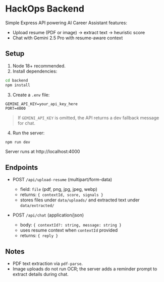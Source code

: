 # HackOps Backend

Simple Express API powering AI Career Assistant features:

- Upload resume (PDF or image) → extract text → heuristic score
- Chat with Gemini 2.5 Pro with resume-aware context

## Setup

1. Node 18+ recommended.
2. Install dependencies:

```bash
cd backend
npm install
```

3. Create a `.env` file:

```
GEMINI_API_KEY=your_api_key_here
PORT=4000
```

> If `GEMINI_API_KEY` is omitted, the API returns a dev fallback message for chat.

4. Run the server:

```bash
npm run dev
```

Server runs at http://localhost:4000

## Endpoints

- POST `/api/upload-resume` (multipart/form-data)

  - field: `file` (pdf, png, jpg, jpeg, webp)
  - returns: `{ contextId, score, signals }`
  - stores files under `data/uploads/` and extracted text under `data/extracted/`

- POST `/api/chat` (application/json)
  - body: `{ contextId?: string, message: string }`
  - uses resume context when `contextId` provided
  - returns: `{ reply }`

## Notes

- PDF text extraction via `pdf-parse`.
- Image uploads do not run OCR; the server adds a reminder prompt to extract details during chat.
